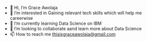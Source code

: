 - 👋 Hi, I’m Grace Awolaja
- 👀 I’m interested in Gaining relevant tech skills which will help me careerwise
- 🌱 I’m currently learning Data Science on IBM 
- 💞️ I’m looking to collaborate aand learn more about Data Science
- 📫 How to reach me thisisgraceawolaja@gmail.com

<!---
LadyGracie/LadyGracie is a ✨ special ✨ repository because its `README.md` (this file) appears on your GitHub profile.
You can click the Preview link to take a look at your changes.
--->
